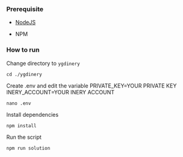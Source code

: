 ### Prerequisite

- [NodeJS](https://nodejs.org/en/)

- NPM



### How to run

Change directory to ```ygdinery```

```shell
cd ./ygdinery
```

Create .env and edit the variable
PRIVATE_KEY=YOUR PRIVATE KEY
INERY_ACCOUNT=YOUR INERY ACCOUNT

```shell
nano .env
```

Install dependencies

```shell
npm install
```

Run the script

```
npm run solution
```
